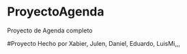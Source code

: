 # ProyectoAgenda
Proyecto de Agenda completo

#Proyecto Hecho por Xabier, Julen, Daniel, Eduardo, LuisMi,,,
